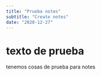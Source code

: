 ```yaml
---
title: "Prueba notes"
subtitle: "Create notes"
date: "2020-12-27"
---
```


# texto de prueba

tenemos cosas de prueba para notes
